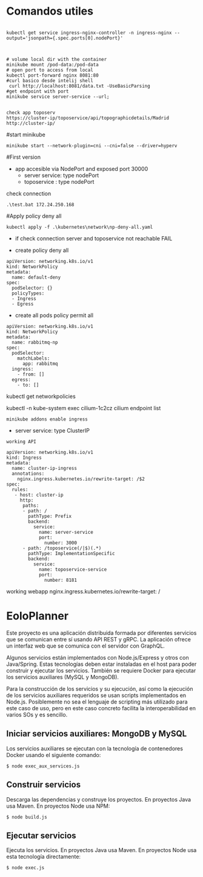 
# Comandos utiles 

````shell

kubectl get service ingress-nginx-controller -n ingress-nginx --output='jsonpath={.spec.ports[0].nodePort}'



# volume local dir with the container
minikube mount /pod-data:/pod-data
# open port to access from local
kubectl port-forward nginx 8081:80
#curl basico desde intelij shell
 curl http://localhost:8081/data.txt -UseBasicParsing
#get endpoint with port 
minikube service server-service --url;


check app toposerv
https://cluster-ip/toposervice/api/topographicdetails/Madrid
http://cluster-ip/
````

#start minikube
````shell
minikube start --network-plugin=cni --cni=false --driver=hyperv
````

#First version
* app accesible via NodePort and exposed port 30000
  * server service: type nodePort
  * toposervice : type nodePort

check connection
````shell
.\test.bat 172.24.250.168
````

#Apply policy deny all
````shell
kubectl apply -f .\kubernetes\network\np-deny-all.yaml
````

* if check connection server and toposervice not reachable FAIL


* create policy deny all
````shell
apiVersion: networking.k8s.io/v1
kind: NetworkPolicy
metadata:
  name: default-deny
spec:
  podSelector: {}
  policyTypes:
  - Ingress
  - Egress
````

* create all pods policy permit all

````shell
apiVersion: networking.k8s.io/v1
kind: NetworkPolicy
metadata:
  name: rabbitmq-np
spec:
  podSelector:
    matchLabels:
      app: rabbitmq
  ingress:
    - from: []
  egress:
    - to: []

````

kubectl get networkpolicies

kubectl -n kube-system exec cilium-1c2cz cilium endpoint list






```shell
minikube addons enable ingress
```
 
  * server service: type ClusterIP


````shell
working API

apiVersion: networking.k8s.io/v1
kind: Ingress  
metadata:  
  name: cluster-ip-ingress
  annotations:
    nginx.ingress.kubernetes.io/rewrite-target: /$2
spec:
  rules:
   - host: cluster-ip
     http:
      paths:
      - path: /
        pathType: Prefix
        backend:
          service:
            name: server-service
            port:
              number: 3000
      - path: /toposervice(/|$)(.*)
        pathType: ImplementationSpecific
        backend:
          service:
            name: toposervice-service
            port:
              number: 8181
````

working webapp
nginx.ingress.kubernetes.io/rewrite-target: /

# EoloPlanner

Este proyecto es una aplicación distribuida formada por diferentes servicios que se comunican entre sí usando API REST y gRPC. La aplicación ofrece un interfaz web que se comunica con el servidor con GraphQL. 

Algunos servicios están implementados con Node.js/Express y otros con Java/Spring. Estas tecnologías deben estar instaladas en el host para poder construir y ejecutar los servicios. También se requiere Docker para ejecutar los servicios auxiliares (MySQL y MongoDB).

Para la construcción de los servicios y su ejecución, así como la ejecución de los servicios auxiliares requeridos se usan scripts implementados en Node.js. Posiblemente no sea el lenguaje de scripting más utilizado para este caso de uso, pero en este caso concreto facilita la interoperabilidad en varios SOs y es sencillo.

## Iniciar servicios auxiliares: MongoDB y MySQL

Los servicios auxiliares se ejecutan con la tecnología de contenedores Docker usando el siguiente comando:

```
$ node exec_aux_services.js
```

## Construir servicios

Descarga las dependencias y construye los proyectos. En proyectos Java usa Maven. En proyectos Node usa NPM:

```
$ node build.js
```

## Ejecutar servicios

Ejecuta los servicios. En proyectos Java usa Maven. En proyectos Node usa esta tecnología directamente:

```
$ node exec.js
```